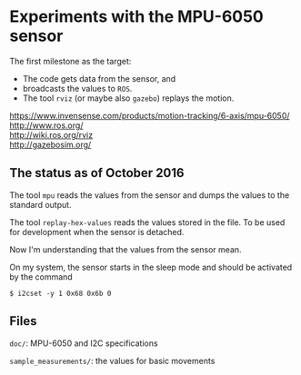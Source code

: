 # Experiments with the MPU-6050 sensor

The first milestone as the target:

* The code gets data from the sensor, and
* broadcasts the values to `ROS`.
* The tool `rviz` (or maybe also `gazebo`) replays the motion.

https://www.invensense.com/products/motion-tracking/6-axis/mpu-6050/
<br />
http://www.ros.org/
<br />
http://wiki.ros.org/rviz
<br />
http://gazebosim.org/

## The status as of October 2016

The tool `mpu` reads the values from the sensor and dumps the values to the standard output.

The tool `replay-hex-values` reads the values stored in the file. To be used for development when the sensor is detached.

Now I'm understanding that the values from the sensor mean.

On my system, the sensor starts in the sleep mode and should be activated by the command

    $ i2cset -y 1 0x68 0x6b 0

## Files

`doc/`: MPU-6050 and I2C specifications

`sample_measurements/`: the values for basic movements
